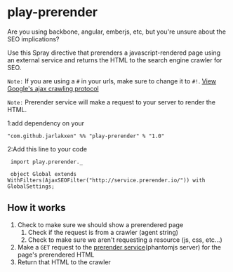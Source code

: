 play-prerender
===============

Are you using backbone, angular, emberjs, etc, but you're unsure about the SEO implications?

Use this Spray directive that prerenders a javascript-rendered page using an external service and returns the HTML to the search engine crawler for SEO.

`Note:` If you are using a `#` in your urls, make sure to change it to `#!`. [View Google's ajax crawling protocol](https://developers.google.com/webmasters/ajax-crawling/docs/getting-started)

`Note:` Prerender service will make a request to your server to render the HTML.

1:add dependency on your 

    "com.github.jarlakxen" %% "play-prerender" % "1.0"

2:Add this line to your code


     import play.prerender._
     
     object Global extends WithFilters(AjaxSEOFilter("http://service.prerender.io/")) with GlobalSettings;


## How it works
1. Check to make sure we should show a prerendered page
    1. Check if the request is from a crawler (agent string)
    2. Check to make sure we aren't requesting a resource (js, css, etc...)
2. Make a `GET` request to the [prerender service](https://github.com/prerender/prerender)(phantomjs server) for the page's prerendered HTML
3. Return that HTML to the crawler
